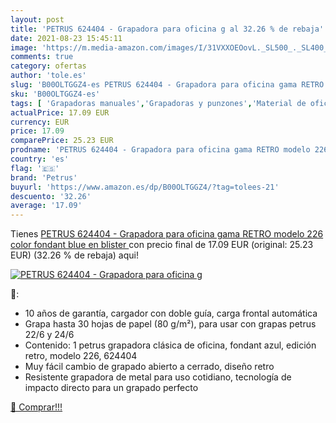 ```yaml
---
layout: post
title: 'PETRUS 624404 - Grapadora para oficina g al 32.26 % de rebaja'
date: 2021-08-23 15:45:11
image: 'https://m.media-amazon.com/images/I/31VXXOEOovL._SL500_._SL400_.jpg'
comments: true
category: ofertas
author: 'tole.es'
slug: 'B00OLTGGZ4-es PETRUS 624404 - Grapadora para oficina gama RETRO modelo...'
sku: 'B00OLTGGZ4-es'
tags: [ 'Grapadoras manuales','Grapadoras y punzones','Material de oficina','Oficina y papelería','grapadora','petrus', ]
actualPrice: 17.09 EUR
currency: EUR
price: 17.09
comparePrice: 25.23 EUR
prodname: 'PETRUS 624404 - Grapadora para oficina gama RETRO modelo 226 color fondant blue  en blister '
country: 'es'
flag: '🇪🇸'
brand: 'Petrus'
buyurl: 'https://www.amazon.es/dp/B00OLTGGZ4/?tag=tolees-21'
descuento: '32.26'
average: '17.09'
---
```


Tienes [PETRUS 624404 - Grapadora para oficina gama RETRO modelo 226 color fondant blue  en blister ](https://www.amazon.es/dp/B00OLTGGZ4/?tag=tolees-21) con precio final de  17.09 EUR (original: 25.23 EUR) (32.26 %  de rebaja) aqui!

[![PETRUS 624404 - Grapadora para oficina g](https://m.media-amazon.com/images/I/31VXXOEOovL._SL500_._SL400_.jpg)](https://www.amazon.es/dp/B00OLTGGZ4/?tag=tolees-21)

🔎:

- 10 años de garantía, cargador con doble guía, carga frontal automática
- Grapa hasta 30 hojas de papel (80 g/m²), para usar con grapas petrus 22/6 y 24/6
- Contenido: 1 petrus grapadora clásica de oficina, fondant azul, edición retro, modelo 226, 624404
- Muy fácil cambio de grapado abierto a cerrado, diseño retro
- Resistente grapadora de metal para uso cotidiano, tecnología de impacto directo para un grapado perfecto

[🛒 Comprar!!!](https://www.amazon.es/dp/B00OLTGGZ4/?tag=tolees-21)
